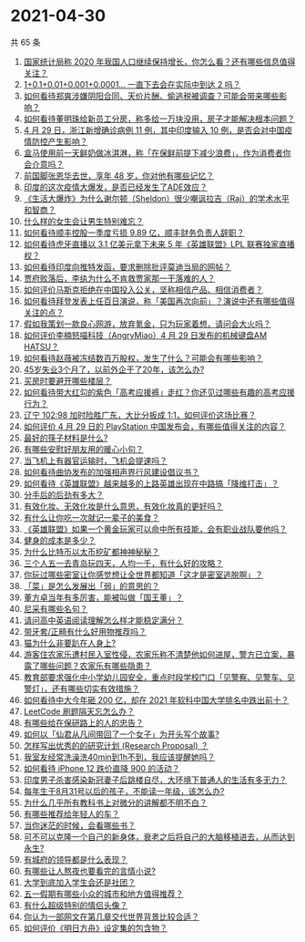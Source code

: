 # 2021-04-30

共 65 条

<!-- BEGIN -->
<!-- 最后更新时间 Fri Apr 30 2021 03:10:29 GMT+0800 (China Standard Time) -->

1. [国家统计局称 2020
   年我国人口继续保持增长，你怎么看？还有哪些信息值得关注？](https://www.zhihu.com/question/457140816)
2. [1+0.1+0.01+0.001+0.0001... 一直下去会在实际中到达 2
   吗？](https://www.zhihu.com/question/444218811)
3. [如何看待郑爽涉嫌阴阳合同、天价片酬、偷逃税被调查？可能会带来哪些影响？](https://www.zhihu.com/question/457029348)
4. [如何看待董明珠给新员工分房，称多给一万块没用，房子才能解决根本问题？](https://www.zhihu.com/question/456846832)
5. [4 月 29 日，浙江新增确诊病例 11 例，其中印度输入 10
   例，是否会对中国疫情防控产生影响？](https://www.zhihu.com/question/457100652)
6. [盒马使用前一天鲜奶做冰淇淋，称「在保鲜前提下减少浪费」，作为消费者你会介意吗？](https://www.zhihu.com/question/456827779)
7. [前国脚张恩华去世，享年 48 岁，你对他有哪些记忆？](https://www.zhihu.com/question/457170964)
8. [印度的这次疫情大爆发，是否已经发生了ADE效应？](https://www.zhihu.com/question/456399195)
9. [《生活大爆炸》为什么谢尔顿（Sheldon）很少嘲讽拉吉（Raj）的学术水平和智商？](https://www.zhihu.com/question/452782047)
10. [什么样的女生会让男生特别难忘？](https://www.zhihu.com/question/445195620)
11. [如何看待顺丰控股一季度亏损 9.89 亿，顺丰财务负责人辞职？](https://www.zhihu.com/question/456088079)
12. [如何看待虎牙直播以 3.1 亿美元拿下未来 5 年《英雄联盟》LPL
    联赛独家直播权？](https://www.zhihu.com/question/457004985)
13. [如何看待印度向推特发函，要求删除批评莫迪当局的网帖？](https://www.zhihu.com/question/456828756)
14. [贾府败落后，李纨为什么不肯救贾家那一干落难的人？](https://www.zhihu.com/question/413382261)
15. [如何评价马斯克拒绝在中国投入公关，坚称相信产品、相信消费者？](https://www.zhihu.com/question/457012576)
16. [如何看待拜登发表上任百日演说，称「美国再次向前」？演说中还有哪些值得关注的点？](https://www.zhihu.com/question/457103607)
17. [假如我策划一款良心网游，放弃氪金，只为玩家着想，请问会大火吗？](https://www.zhihu.com/question/452046052)
18. [如何评价李楠怒喵科技（AngryMiao）4 月 29 日发布的机械键盘AM
    HATSU？](https://www.zhihu.com/question/457163306)
19. [如何看待赵薇被冻结数百万股权，发生了什么？可能会有哪些影响？](https://www.zhihu.com/question/457141906)
20. [45岁失业3个月了，以前外企干了20年，该怎么办?](https://www.zhihu.com/question/453104891)
21. [买房时要避开哪些楼层？](https://www.zhihu.com/question/447920355)
22. [如何看待带大红勾的紫色「高考应援裤」走红？你还见过哪些有趣的高考应援行为？](https://www.zhihu.com/question/457036620)
23. [辽宁 102:98 加时险胜广东，大比分扳成
    1:1，如何评价这场比赛？](https://www.zhihu.com/question/457178922)
24. [如何评价 4 月 29 日的 PlayStation
    中国发布会，有哪些值得关注的内容？](https://www.zhihu.com/question/456103601)
25. [最好的筷子材料是什么?](https://www.zhihu.com/question/21549358)
26. [有哪些安慰好朋友用的暖心小句？](https://www.zhihu.com/question/423693212)
27. [当飞机上有器官运输时，飞机会提速吗？](https://www.zhihu.com/question/453406019)
28. [如何看待曲协发布的加强相声界行风建设倡议书？](https://www.zhihu.com/question/457138970)
29. [如何看待《英雄联盟》越来越多的上路英雄出现在中路搞「降维打击」？](https://www.zhihu.com/question/456150071)
30. [分手后的后劲有多大？](https://www.zhihu.com/question/440316118)
31. [有效化妆、无效化妆是什么意思，有效化妆真的更好吗？](https://www.zhihu.com/question/445017526)
32. [有什么让你吃一次就记一辈子的美食？](https://www.zhihu.com/question/442763529)
33. [《英雄联盟》如果一个黄金玩家可以命中所有技能，会有职业战队要他吗？](https://www.zhihu.com/question/454200921)
34. [健身的成本是多少？](https://www.zhihu.com/question/58355167)
35. [为什么比特币以太币挖矿都神神秘秘？](https://www.zhihu.com/question/456031920)
36. [三个人五一去青岛玩四天，人均一千，有什么好的攻略？](https://www.zhihu.com/question/455036673)
37. [你玩过哪些密室让你感觉想让全世界都知道「这才是密室逃脱啊」？](https://www.zhihu.com/question/319279638)
38. [「菜」是怎么发展出「弱」的意思的？](https://www.zhihu.com/question/454980442)
39. [董方卓当年有多厉害，能被叫做「国王董」？](https://www.zhihu.com/question/34886516)
40. [尼采有哪些名句？](https://www.zhihu.com/question/368233780)
41. [请问高中英语阅读理解怎么样才能稳定满分？](https://www.zhihu.com/question/309325332)
42. [带牙套/正畸有什么好用物推荐吗？](https://www.zhihu.com/question/263947314)
43. [猫为什么非要趴在人身上?](https://www.zhihu.com/question/456102586)
44. [游客住农家乐遭村民入室性侵，农家乐称不清楚他如何进屋，警方已立案，暴露了哪些问题？农家乐有哪些隐患？](https://www.zhihu.com/question/456979537)
45. [教育部要求强化中小学幼儿园安全，重点时段学校门口「见警察、见警车、见警灯」，还有哪些切实有效措施？](https://www.zhihu.com/question/457099403)
46. [如何看待中大今年砸 200 亿，却在 2021
    年软科中国大学排名中跌出前十？](https://www.zhihu.com/question/456601034)
47. [LeetCode 刷题隔天忘怎么办？](https://www.zhihu.com/question/379857231)
48. [有哪些给在保研路上的人的忠告？](https://www.zhihu.com/question/370011250)
49. [如何以「仙君从凡间带回了一个女子」为开头写个故事?](https://www.zhihu.com/question/432356881)
50. [怎样写出优秀的的研究计划 (Research Proposal)
    ？](https://www.zhihu.com/question/23695058)
51. [我室友经常洗澡洗40min到1h不到，我应该提醒她吗？](https://www.zhihu.com/question/456731420)
52. [如何看待 iPhone 12 跌价直降 900 的活动？](https://www.zhihu.com/question/455284196)
53. [印度男子杀害感染新冠妻子后跳楼自尽，大环境下普通人的生活有多无力？](https://www.zhihu.com/question/456933930)
54. [每年生于8月31号以后的孩子，不能读一年级，该怎么办?](https://www.zhihu.com/question/456626454)
55. [为什么几乎所有教科书上对微分的讲解都不明不白？](https://www.zhihu.com/question/438795295)
56. [有哪些推荐给年轻人的车？](https://www.zhihu.com/question/351728964)
57. [当你迷茫的时候，会看哪些书？](https://www.zhihu.com/question/454224694)
58. [可不可以克隆一个自己的新身体，衰老之后将自己的大脑移植进去，从而达到永生?](https://www.zhihu.com/question/437796896)
59. [有城府的领导都是什么表现？](https://www.zhihu.com/question/299985054)
60. [有哪些让人熬夜也要看完的言情小说?](https://www.zhihu.com/question/332155810)
61. [大学到底加入学生会还是社团？](https://www.zhihu.com/question/64631466)
62. [五一假期有哪些小众的城市和地方值得推荐？](https://www.zhihu.com/question/454880823)
63. [有什么超级特别的情侣头像？](https://www.zhihu.com/question/276562790)
64. [你认为一部网文在第几章交代世界背景比较合适？](https://www.zhihu.com/question/453894423)
65. [如何评价《明日方舟》设定集的包含物？](https://www.zhihu.com/question/456988607)

<!-- END -->
